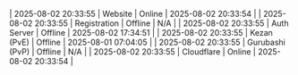 | 2025-08-02 20:33:55 | Website | Online | 2025-08-02 20:33:54 |
| 2025-08-02 20:33:55 | Registration | Offline | N/A |
| 2025-08-02 20:33:55 | Auth Server | Offline | 2025-08-02 17:34:51 |
| 2025-08-02 20:33:55 | Kezan (PvE) | Offline | 2025-08-01 07:04:05 |
| 2025-08-02 20:33:55 | Gurubashi (PvP) | Offline | N/A |
| 2025-08-02 20:33:55 | Cloudflare | Online | 2025-08-02 20:33:54 |
